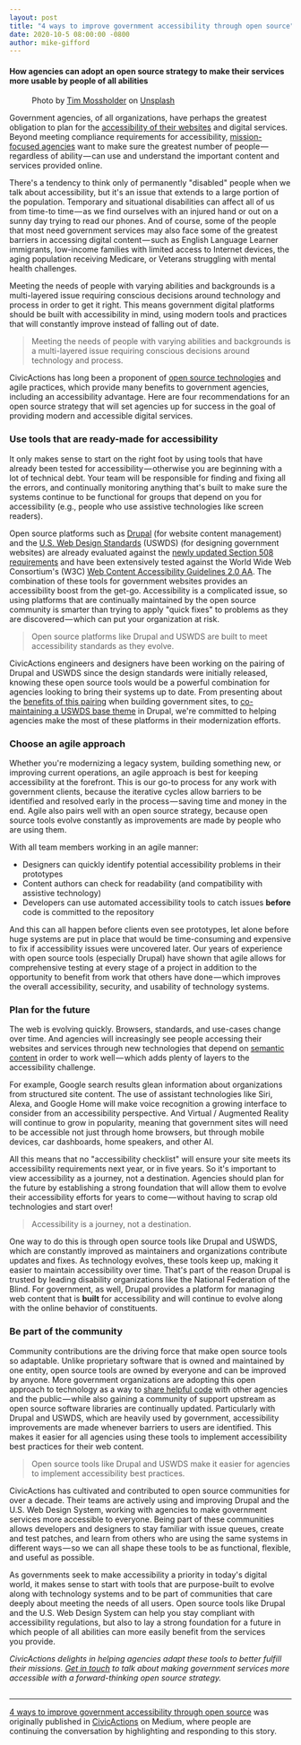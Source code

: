 ```yaml
---
layout: post
title: "4 ways to improve government accessibility through open source"
date: 2020-10-5 08:00:00 -0800
author: mike-gifford
---
```

<h4><strong>How agencies can adopt an open source strategy to make their services more usable by people of all abilities</strong></h4><figure><img alt="" src="https://cdn-images-1.medium.com/max/1024/1*JIFhLNh1crkJXZJtZbCfnQ.jpeg" /><figcaption>Photo by <a href="https://unsplash.com/@timmossholder?utm_source=unsplash&amp;utm_medium=referral&amp;utm_content=creditCopyText">Tim Mossholder</a> on <a href="https://unsplash.com/s/photos/open-hand?utm_source=unsplash&amp;utm_medium=referral&amp;utm_content=creditCopyText">Unsplash</a></figcaption></figure><p>Government agencies, of all organizations, have perhaps the greatest obligation to plan for the <a href="https://www.usability.gov/what-and-why/accessibility.html">accessibility of their websites</a> and digital services. Beyond meeting compliance requirements for accessibility, <a href="https://www.openaccessgovernment.org/digital-accessibility-transforming-government/94962/">mission-focused agencies</a> want to make sure the greatest number of people — regardless of ability — can use and understand the important content and services provided online.</p><p>There's a tendency to think only of permanently "disabled" people when we talk about accessibility, but it's an issue that extends to a large portion of the population. Temporary and situational disabilities can affect all of us from time-to time — as we find ourselves with an injured hand or out on a sunny day trying to read our phones. And of course, some of the people that most need government services may also face some of the greatest barriers in accessing digital content — such as English Language Learner immigrants, low-income families with limited access to Internet devices, the aging population receiving Medicare, or Veterans struggling with mental health challenges.</p><p>Meeting the needs of people with varying abilities and backgrounds is a multi-layered issue requiring conscious decisions around technology and process in order to get it right. This means government digital platforms should be built with accessibility in mind, using modern tools and practices that will constantly improve instead of falling out of date.</p><blockquote>Meeting the needs of people with varying abilities and backgrounds is a multi-layered issue requiring conscious decisions around technology and process.</blockquote><p>CivicActions has long been a proponent of <a href="https://www.youtube.com/watch?v=a8fHgx9mE5U">open source technologies</a> and agile practices, which provide many benefits to government agencies, including an accessibility advantage. Here are four recommendations for an open source strategy that will set agencies up for success in the goal of providing modern and accessible digital services.</p><h3>Use tools that are ready-made for accessibility</h3><p>It only makes sense to start on the right foot by using tools that have already been tested for accessibility — otherwise you are beginning with a lot of technical debt. Your team will be responsible for finding and fixing all the errors, and continually monitoring anything that's built to make sure the systems continue to be functional for groups that depend on you for accessibility (e.g., people who use assistive technologies like screen readers).</p><p>Open source platforms such as <a href="https://www.drupal.org/">Drupal</a> (for website content management) and the <a href="https://designsystem.digital.gov/">U.S. Web Design Standards</a> (USWDS) (for designing government websites) are already evaluated against the <a href="https://www.section508.gov/blog/accessibility-news-the-section-508-Update">newly updated Section 508 requirements</a> and have been extensively tested against the World Wide Web Consortium's (W3C) <a href="https://www.w3.org/WAI/standards-guidelines/wcag/">Web Content Accessibility Guidelines 2.0 AA</a>. The combination of these tools for government websites provides an accessibility boost from the get-go. Accessibility is a complicated issue, so using platforms that are continually maintained by the open source community is smarter than trying to apply "quick fixes" to problems as they are discovered — which can put your organization at risk.</p><blockquote>Open source platforms like Drupal and USWDS are built to meet accessibility standards as they evolve.</blockquote><p>CivicActions engineers and designers have been working on the pairing of Drupal and USWDS since the design standards were initially released, knowing these open source tools would be a powerful combination for agencies looking to bring their systems up to date. From presenting about the <a href="https://medium.com/civicactions/pairing-drupal-uswds-v2-to-build-better-government-websites-e2f44654fb2b">benefits of this pairing</a> when building government sites, to <a href="https://www.drupal.org/project/uswds">co-maintaining a USWDS base theme</a> in Drupal, we're committed to helping agencies make the most of these platforms in their modernization efforts.</p><h3>Choose an agile approach</h3><p>Whether you're modernizing a legacy system, building something new, or improving current operations, an agile approach is best for keeping accessibility at the forefront. This is our go-to process for any work with government clients, because the iterative cycles allow barriers to be identified and resolved early in the process — saving time and money in the end. Agile also pairs well with an open source strategy, because open source tools evolve constantly as improvements are made by people who are using them.</p><p>With all team members working in an agile manner:</p><ul><li>Designers can quickly identify potential accessibility problems in their prototypes</li><li>Content authors can check for readability (and compatibility with assistive technology)</li><li>Developers can use automated accessibility tools to catch issues <strong>before</strong> code is committed to the repository</li></ul><p>And this can all happen before clients even see prototypes, let alone before huge systems are put in place that would be time-consuming and expensive to fix if accessibility issues were uncovered later. Our years of experience with open source tools (especially Drupal) have shown that agile allows for comprehensive testing at every stage of a project in addition to the opportunity to benefit from work that others have done — which improves the overall accessibility, security, and usability of technology systems.</p><h3>Plan for the future</h3><p>The web is evolving quickly. Browsers, standards, and use-cases change over time. And agencies will increasingly see people accessing their websites and services through new technologies that depend on <a href="https://gathercontent.com/blog/whats-deal-structured-content">semantic content</a> in order to work well — which adds plenty of layers to the accessibility challenge.</p><p>For example, Google search results glean information about organizations from structured site content. The use of assistant technologies like Siri, Alexa, and Google Home will make voice recognition a growing interface to consider from an accessibility perspective. And Virtual / Augmented Reality will continue to grow in popularity, meaning that government sites will need to be accessible not just through home browsers, but through mobile devices, car dashboards, home speakers, and other AI.</p><p>All this means that no "accessibility checklist" will ensure your site meets its accessibility requirements next year, or in five years. So it's important to view accessibility as a journey, not a destination. Agencies should plan for the future by establishing a strong foundation that will allow them to evolve their accessibility efforts for years to come — without having to scrap old technologies and start over!</p><blockquote>Accessibility is a journey, not a destination.</blockquote><p>One way to do this is through open source tools like Drupal and USWDS, which are constantly improved as maintainers and organizations contribute updates and fixes. As technology evolves, these tools keep up, making it easier to maintain accessibility over time. That's part of the reason Drupal is trusted by leading disability organizations like the National Federation of the Blind. For government, as well, Drupal provides a platform for managing web content that is <strong>built</strong> for accessibility and will continue to evolve along with the online behavior of constituents.</p><h3>Be part of the community</h3><p>Community contributions are the driving force that make open source tools so adaptable. Unlike proprietary software that is owned and maintained by one entity, open source tools are owned by everyone and can be improved by anyone. More government organizations are adopting this open approach to technology as a way to <a href="https://www.cio.gov/2016/08/11/peoples-code.html">share helpful code</a> with other agencies and the public — while also gaining a community of support upstream as open source software libraries are continually updated. Particularly with Drupal and USWDS, which are heavily used by government, accessibility improvements are made whenever barriers to users are identified. This makes it easier for all agencies using these tools to implement accessibility best practices for their web content.</p><blockquote>Open source tools like Drupal and USWDS make it easier for agencies to implement accessibility best practices.</blockquote><p>CivicActions has cultivated and contributed to open source communities for over a decade. Their teams are actively using and improving Drupal and the U.S. Web Design System, working with agencies to make government services more accessible to everyone. Being part of these communities allows developers and designers to stay familiar with issue queues, create and test patches, and learn from others who are using the same systems in different ways — so we can all shape these tools to be as functional, flexible, and useful as possible.</p><p>As governments seek to make accessibility a priority in today's digital world, it makes sense to start with tools that are purpose-built to evolve along with technology systems and to be part of communities that care deeply about meeting the needs of all users. Open source tools like Drupal and the U.S. Web Design System can help you stay compliant with accessibility regulations, but also to lay a strong foundation for a future in which people of all abilities can more easily benefit from the services you provide.</p><p><em>CivicActions delights in helping agencies adapt these tools to better fulfill their missions. </em><a href="https://civicactions.com/contact"><em>Get in touch</em></a><em> to talk about making government services more accessible with a forward-thinking open source strategy.</em></p><img alt="" height="1" src="https://medium.com/_/stat?event=post.clientViewed&amp;referrerSource=full_rss&amp;postId=8e20fabc7281" width="1" ><hr /><p><a href="https://medium.com/civicactions/4-ways-to-improve-government-accessibility-through-open-source-8e20fabc7281">4 ways to improve government accessibility through open source</a> was originally published in <a href="https://medium.com/civicactions">CivicActions</a> on Medium, where people are continuing the conversation by highlighting and responding to this story.</p>